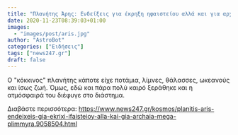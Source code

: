```yaml
---
title: "Πλανήτης Άρης: Ενδείξεις για έκρηξη ηφαιστείου αλλά και για αρχαία μεγα-πλημμύρα"
date: 2020-11-23T08:39:03+01:00
images:
  - "images/post/aris.jpg"
author: "AstroBot"
categories: ["Ειδήσεις"]
tags: ["news247.gr"]
draft: false
---
```


Ο "κόκκινος" πλανήτης κάποτε είχε ποτάμια, λίμνες, θάλασσες, ωκεανούς και ίσως ζωή. Όμως, εδώ και πάρα πολύ καιρό ξεράθηκε και η ατμόσφαιρά του διέφυγε στο διάστημα. 

Διαβάστε περισσότερα: https://www.news247.gr/kosmos/planitis-aris-endeixeis-gia-ekrixi-ifaisteioy-alla-kai-gia-archaia-mega-plimmyra.9058504.html
